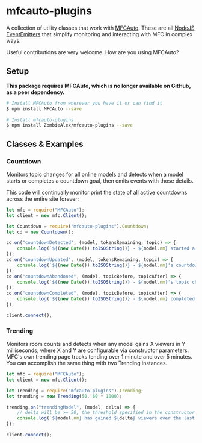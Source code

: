 # mfcauto-plugins
A collection of utility classes that work with [MFCAuto](https://github.com/ZombieAlex/MFCAuto).  These are all [NodeJS EventEmitters](https://nodejs.org/api/events.html#events_class_eventemitter) that simplify monitoring and interacting with MFC in complex ways.

Useful contributions are very welcome.  How are you using MFCAuto?

## Setup
**This package requires MFCAuto, which is no longer available on GitHub, as a peer dependency.**

```bash
# Install MFCAuto from wherever you have it or can find it
$ npm install MFCAuto --save

# Install mfcauto-plugins
$ npm install ZombieAlex/mfcauto-plugins --save
```

## Classes & Examples

### Countdown
Monitors topic changes for all online models and detects when a model starts or completes a countdown goal, then emits events with those details.

This code will continually monitor print the state of all active countdowns across the entire site forever:
```javascript
let mfc = require("MFCAuto");
let client = new mfc.Client();

let Countdown = require("mfcauto-plugins").Countdown;
let cd = new Countdown();

cd.on("countdownDetected", (model, tokensRemaining, topic) => {
    console.log(`${(new Date()).toISOString()} - ${model.nm} started a countdown, ${tokensRemaining} remaining. \n\tTopic: ${topic}\n`);
});
cd.on("countdownUpdated", (model, tokensRemaining, topic) => {
    console.log(`${(new Date()).toISOString()} - ${model.nm}'s countdown has updated, ${tokensRemaining} remaining. \n\tTopic: ${topic}\n`);
});
cd.on("countdownAbandoned", (model, topicBefore, topicAfter) => {
    console.log(`${(new Date()).toISOString()} - ${model.nm}'s topic changed such that we are no longer tracking a countdown. \n\tTopic was: ${topicBefore} \n\tNow: ${topicAfter}\n`);
});
cd.on("countdownCompleted", (model, topicBefore, topicAfter) => {
    console.log(`${(new Date()).toISOString()} - ${model.nm} completed her countdown! \n\tTopic was: ${topicBefore} \n\tNow: ${topicAfter}\n`);
});

client.connect();
```

### Trending
Monitors room counts and detects when any model gains X viewers in Y milliseconds, where X and Y are configurable via constructor parameters. MFC's own trending page tracks tending over 1 minute and over 5 minutes. You can accomplish the same thing with two Trending instances.
```javascript
let mfc = require("MFCAuto");
let client = new mfc.Client();

let Trending = require("mfcauto-plugins").Trending;
let trending = new Trending(50, 60 * 1000);

trending.on("trendingModel", (model, delta) => {
    // delta will be >= 50, the threshold specified in the constructor
    console.log(`${model.nm} has gained ${delta} viewers over the last 60 seconds`);
});

client.connect();
```
